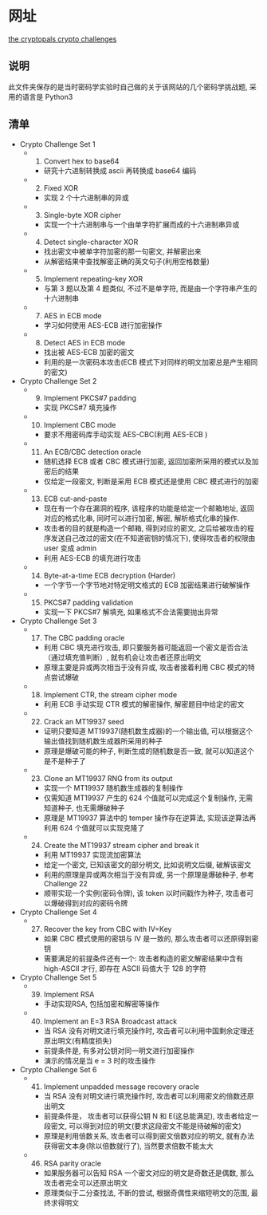# 网址
[the cryptopals crypto challenges](https://cryptopals.com/)

## 说明
此文件夹保存的是当时密码学实验时自己做的关于该网站的几个密码学挑战题, 采用的语言是 Python3

## 清单
* Crypto Challenge Set 1
    * 1. Convert hex to base64
        * 研究十六进制转换成 ascii 再转换成 base64 编码
    * 2. Fixed XOR
        * 实现 2 个十六进制串的异或
    * 3. Single-byte XOR cipher
        * 实现一个十六进制串与一个由单字符扩展而成的十六进制串异或
    * 4. Detect single-character XOR
        * 找出密文中被单字符加密的那一句密文, 并解密出来
        * 从解密结果中查找解密正确的英文句子(利用空格数量)
    * 5. Implement repeating-key XOR
        * 与第 3 题以及第 4 题类似, 不过不是单字符, 而是由一个字符串产生的十六进制串
    * 7. AES in ECB mode
        * 学习如何使用 AES-ECB 进行加密操作
    * 8. Detect AES in ECB mode
        * 找出被 AES-ECB 加密的密文
        * 利用的是一次密码本攻击(ECB 模式下对同样的明文加密总是产生相同的密文)
* Crypto Challenge Set 2
    * 9. Implement PKCS#7 padding
        * 实现 PKCS#7 填充操作
    * 10. Implement CBC mode
        * 要求不用密码库手动实现 AES-CBC(利用 AES-ECB )
    * 11. An ECB/CBC detection oracle
        * 随机选择 ECB 或者 CBC 模式进行加密, 返回加密所采用的模式以及加密后的结果
        * 仅给定一段密文, 判断是采用 ECB 模式还是使用 CBC 模式进行的加密
    * 13. ECB cut-and-paste
        * 现在有一个存在漏洞的程序, 该程序的功能是给定一个邮箱地址, 返回对应的格式化串, 同时可以进行加密, 解密, 解析格式化串的操作.
        * 攻击者的目的就是构造一个邮箱, 得到对应的密文, 之后给被攻击的程序发送自己改过的密文(在不知道密钥的情况下), 使得攻击者的权限由 user 变成 admin
        * 利用 AES-ECB 的填充进行攻击
    * 14. Byte-at-a-time ECB decryption (Harder)
        * 一个字节一个字节地对特定明文格式的 ECB 加密结果进行破解操作
    * 15. PKCS#7 padding validation
        * 实现一下 PKCS#7 解填充, 如果格式不合法需要抛出异常
* Crypto Challenge Set 3
    * 17. The CBC padding oracle
        * 利用 CBC 填充进行攻击, 即只要服务器可能返回一个密文是否合法（通过填充值判断）, 就有机会让攻击者还原出明文
        * 原理主要是异或两次相当于没有异或, 攻击者接着利用 CBC 模式的特点尝试爆破
    * 18. Implement CTR, the stream cipher mode
        * 利用 ECB 手动实现 CTR 模式的解密操作, 解密题目中给定的密文
    * 22. Crack an MT19937 seed
        * 证明只要知道 MT19937(随机数生成器)的一个输出值, 可以根据这个输出值找到随机数生成器所采用的种子
        * 原理是爆破可能的种子, 判断生成的随机数是否一致, 就可以知道这个是不是种子了
    * 23. Clone an MT19937 RNG from its output
        * 实现一个 MT19937 随机数生成器的复制操作
        * 仅需知道 MT19937 产生的 624 个值就可以完成这个复制操作, 无需知道种子, 也无需爆破种子
        * 原理是 MT19937 算法中的 temper 操作存在逆算法, 实现该逆算法再利用 624 个值就可以实现克隆了
    * 24. Create the MT19937 stream cipher and break it
        * 利用 MT19937 实现流加密算法
        * 给定一个密文, 已知该密文的部分明文, 比如说明文后缀, 破解该密文
        * 利用的原理是异或两次相当于没有异或, 另一个原理是爆破种子, 参考 Challenge 22
        * 顺带实现一个实例(密码令牌), 该 token 以时间戳作为种子, 攻击者可以爆破得到对应的密码令牌
* Crypto Challenge Set 4
    * 27. Recover the key from CBC with IV=Key
        * 如果 CBC 模式使用的密钥与 IV 是一致的, 那么攻击者可以还原得到密钥
        * 需要满足的前提条件还有一个: 攻击者构造的密文解密结果中含有 high-ASCII 才行, 即存在 ASCII 码值大于 128 的字符
* Crypto Challenge Set 5
    * 39. Implement RSA
        * 手动实现RSA, 包括加密和解密等操作
    * 40. Implement an E=3 RSA Broadcast attack
        * 当 RSA 没有对明文进行填充操作时, 攻击者可以利用中国剩余定理还原出明文(有精度损失)
        * 前提条件是, 有多对公钥对同一明文进行加密操作
        * 演示的情况是当 e = 3 时的攻击操作
* Crypto Challenge Set 6
    * 41. Implement unpadded message recovery oracle
        * 当 RSA 没有对明文进行填充操作时, 攻击者可以利用密文的倍数还原出明文
        * 前提条件是， 攻击者可以获得公钥 N 和 E(这总能满足), 攻击者给定一段密文, 可以得到对应的明文(要求这段密文不能是待破解的密文)
        * 原理是利用倍数关系, 攻击者可以得到密文倍数对应的明文, 就有办法获得密文本身(除以倍数就行了), 当然要求倍数不能太大
    * 46. RSA parity oracle
        * 如果服务器可以告知 RSA 一个密文对应的明文是奇数还是偶数, 那么攻击者完全可以还原出明文
        * 原理类似于二分查找法, 不断的尝试, 根据奇偶性来缩短明文的范围, 最终求得明文
